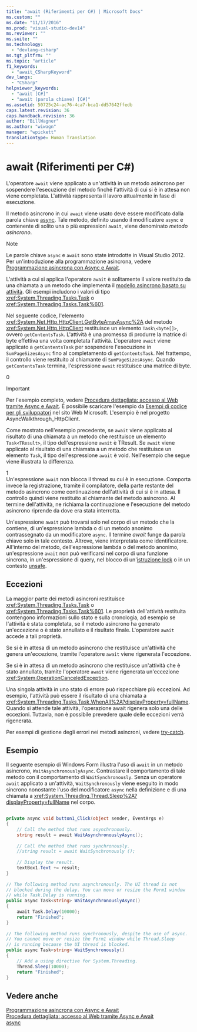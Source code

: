 ```yaml
---
title: "await (Riferimenti per C#) | Microsoft Docs"
ms.custom: ""
ms.date: "11/17/2016"
ms.prod: "visual-studio-dev14"
ms.reviewer: ""
ms.suite: ""
ms.technology: 
  - "devlang-csharp"
ms.tgt_pltfrm: ""
ms.topic: "article"
f1_keywords: 
  - "await_CSharpKeyword"
dev_langs: 
  - "CSharp"
helpviewer_keywords: 
  - "await [C#]"
  - "await (parola chiave) [C#]"
ms.assetid: 50725c24-ac76-4ca7-bca1-dd57642ffedb
caps.latest.revision: 36
caps.handback.revision: 36
author: "BillWagner"
ms.author: "wiwagn"
manager: "wpickett"
translationtype: Human Translation
---
```

# await (Riferimenti per C#)
L'operatore `await` viene applicato a un'attività in un metodo asincrono per sospendere l'esecuzione del metodo finché l'attività di cui si è in attesa non viene completata.  L'attività rappresenta il lavoro attualmente in fase di esecuzione.  
  
 Il metodo asincrono in cui `await` viene usato deve essere modificato dalla parola chiave [async](../../../csharp/language-reference/keywords/async.md).  Tale metodo, definito usando il modificatore `async` e contenente di solito una o più espressioni `await`, viene denominato *metodo asincrono*.  
  
> [!NOTE]
>  Le parole chiave `async` e `await` sono state introdotte in Visual Studio 2012.  Per un'introduzione alla programmazione asincrona, vedere [Programmazione asincrona con Async e Await](../Topic/Asynchronous%20Programming%20with%20Async%20and%20Await%20\(C%23%20and%20Visual%20Basic\).md).  
  
 L'attività a cui si applica l'operatore `await` è solitamente il valore restituito da una chiamata a un metodo che implementa il [modello asincrono basato su attività](http://go.microsoft.com/fwlink/?LinkId=204847).  Gli esempi includono i valori di tipo <xref:System.Threading.Tasks.Task> o <xref:System.Threading.Tasks.Task%601>.  
  
 Nel seguente codice, l'elemento <xref:System.Net.Http.HttpClient.GetByteArrayAsync%2A> del metodo <xref:System.Net.Http.HttpClient> restituisce un elemento `Task\<byte[]>`, ovvero `getContentsTask`.  L'attività è una promessa di produrre la matrice di byte effettiva una volta completata l'attività.  L'operatore `await` viene applicato a `getContentsTask` per sospendere l'esecuzione in `SumPageSizesAsync` fino al completamento di `getContentsTask`.  Nel frattempo, il controllo viene restituito al chiamante di `SumPageSizesAsync`.  Quando `getContentsTask` termina, l'espressione `await` restituisce una matrice di byte.  
  
<CodeContentPlaceHolder>0</CodeContentPlaceHolder>  
> [!IMPORTANT]
>  Per l'esempio completo, vedere [Procedura dettagliata: accesso al Web tramite Async e Await](../Topic/Walkthrough:%20Accessing%20the%20Web%20by%20Using%20Async%20and%20Await%20\(C%23%20and%20Visual%20Basic\).md).  È possibile scaricare l'esempio da [Esempi di codice per gli sviluppatori](http://go.microsoft.com/fwlink/?LinkID=255191&clcid=0x409) nel sito Web Microsoft.  L'esempio è nel progetto AsyncWalkthrough\_HttpClient.  
  
 Come mostrato nell'esempio precedente, se `await` viene applicato al risultato di una chiamata a un metodo che restituisce un elemento `Task<TResult>`, il tipo dell'espressione `await` è TResult.  Se `await` viene applicato al risultato di una chiamata a un metodo che restituisce un elemento `Task`, il tipo dell'espressione `await` è void.  Nell'esempio che segue viene illustrata la differenza.  
  
<CodeContentPlaceHolder>1</CodeContentPlaceHolder>  
 Un'espressione `await` non blocca il thread su cui è in esecuzione.  Comporta invece la registrazione, tramite il compilatore, della parte restante del metodo asincrono come continuazione dell'attività di cui si è in attesa.  Il controllo quindi viene restituito al chiamante del metodo asincrono.  Al termine dell'attività, ne richiama la continuazione e l'esecuzione del metodo asincrono riprende da dove era stata interrotta.  
  
 Un'espressione `await` può trovarsi solo nel corpo di un metodo che la contiene, di un'espressione lambda o di un metodo anonimo contrassegnato da un modificatore `async`.  Il termine *await* funge da parola chiave solo in tale contesto.  Altrove, viene interpretata come identificatore.  All'interno del metodo, dell'espressione lambda o del metodo anonimo, un'espressione `await` non può verificarsi nel corpo di una funzione sincrona, in un'espressione di query, nel blocco di un'[istruzione lock](../../../csharp/language-reference/keywords/lock-statement.md) o in un contesto [unsafe](../../../csharp/language-reference/keywords/unsafe.md).  
  
## Eccezioni  
 La maggior parte dei metodi asincroni restituisce <xref:System.Threading.Tasks.Task> o <xref:System.Threading.Tasks.Task%601>.  Le proprietà dell'attività restituita contengono informazioni sullo stato e sulla cronologia, ad esempio se l'attività è stata completata, se il metodo asincrono ha generato un'eccezione o è stato annullato e il risultato finale.  L'operatore `await` accede a tali proprietà.  
  
 Se si è in attesa di un metodo asincrono che restituisce un'attività che genera un'eccezione, tramite l'operatore `await` viene rigenerata l'eccezione.  
  
 Se si è in attesa di un metodo asincrono che restituisce un'attività che è stato annullato, tramite l'operatore `await` viene rigenerata un'eccezione <xref:System.OperationCanceledException>.  
  
 Una singola attività in uno stato di errore può rispecchiare più eccezioni.  Ad esempio, l'attività può essere il risultato di una chiamata a <xref:System.Threading.Tasks.Task.WhenAll%2A?displayProperty=fullName>.  Quando si attende tale attività, l'operazione await rigenera solo una delle eccezioni.  Tuttavia, non è possibile prevedere quale delle eccezioni verrà rigenerata.  
  
 Per esempi di gestione degli errori nei metodi asincroni, vedere [try\-catch](../../../csharp/language-reference/keywords/try-catch.md).  
  
## Esempio  
 Il seguente esempio di Windows Form illustra l'uso di `await` in un metodo asincrono, `WaitAsynchronouslyAsync`.  Contrastare il comportamento di tale metodo con il comportamento di `WaitSynchronously`.  Senza un operatore `await` applicato a un'attività, `WaitSynchronously` viene eseguito in modo sincrono nonostante l'uso del modificatore `async` nella definizione e di una chiamata a <xref:System.Threading.Thread.Sleep%2A?displayProperty=fullName> nel corpo.  
  
```c#  
  
private async void button1_Click(object sender, EventArgs e)  
{  
    // Call the method that runs asynchronously.  
    string result = await WaitAsynchronouslyAsync();  
  
    // Call the method that runs synchronously.  
    //string result = await WaitSynchronously ();  
  
    // Display the result.  
    textBox1.Text += result;  
}  
  
// The following method runs asynchronously. The UI thread is not  
// blocked during the delay. You can move or resize the Form1 window   
// while Task.Delay is running.  
public async Task<string> WaitAsynchronouslyAsync()  
{  
    await Task.Delay(10000);  
    return "Finished";  
}  
  
// The following method runs synchronously, despite the use of async.  
// You cannot move or resize the Form1 window while Thread.Sleep  
// is running because the UI thread is blocked.  
public async Task<string> WaitSynchronously()  
{  
    // Add a using directive for System.Threading.  
    Thread.Sleep(10000);  
    return "Finished";  
}  
```  
  
## Vedere anche  
 [Programmazione asincrona con Async e Await](../Topic/Asynchronous%20Programming%20with%20Async%20and%20Await%20\(C%23%20and%20Visual%20Basic\).md)   
 [Procedura dettagliata: accesso al Web tramite Async e Await](../Topic/Walkthrough:%20Accessing%20the%20Web%20by%20Using%20Async%20and%20Await%20\(C%23%20and%20Visual%20Basic\).md)   
 [async](../../../csharp/language-reference/keywords/async.md)